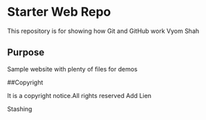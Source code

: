 # Starter Web Repo

This repository is for showing how Git and GitHub work
Vyom Shah
## Purpose

Sample website with plenty of files for demos

##Copyright

It is a copyright notice.All rights reserved
Add Lien

Stashing